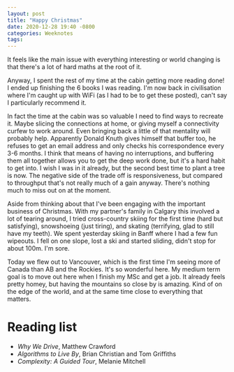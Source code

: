 ```yaml
---
layout: post
title: "Happy Christmas"
date: 2020-12-28 19:40 -0800
categories: Weeknotes
tags:
---
```


It feels like the main issue with everything interesting or world changing is
that there's a lot of hard maths at the root of it.
<!--more-->
Anyway, I spent the rest of my time at the cabin getting more reading done!
I ended up finishing the 6 books I was reading. I'm now back in civilisation where
I'm caught up with WiFi (as I had to be to get these posted), can't say I
particularly recommend it.

In fact the time at the cabin was so valuable I need to find ways to recreate
it. Maybe slicing the connections at home, or giving myself a connectivity
curfew to work around. Even bringing back a little of that mentality will
probably help. Apparently Donald Knuth gives himself that buffer too, he refuses
to get an email address and only checks his correspondence every 3-6 months.
I think that means of having no interruptions, and buffering them all together
allows you to get the deep work done, but it's a hard habit to get into. I wish
I was in it already, but the second best time to plant a tree is now. The
negative side of the trade off is responsiveness, but compared to throughput
that's not really much of a gain anyway. There's nothing much to miss out on
at the moment.

Aside from thinking about that I've been engaging with the important business
of Christmas. With my partner's family in Calgary this involved a lot of
tearing around, I tried cross-country skiing for the first time (hard but
satisfying), snowshoeing (just tiring), and skating (terrifying, glad to still
have my teeth). We spent yesterday skiing in Banff where I had a few fun
wipeouts. I fell on one slope, lost a ski and started sliding, didn't stop
for about 100m. I'm sore.

Today we flew out to Vancouver, which is the first time I'm seeing more of
Canada than AB and the Rockies. It's so wonderful here. My medium term goal
is to move out here when I finish my MSc and get a job. It already feels
pretty homey, but having the mountains so close by is amazing. Kind of on
the edge of the world, and at the same time close to everything that matters.

# Reading list

- *Why We Drive*, Matthew Crawford
- *Algorithms to Live By*, Brian Christian and Tom Griffiths
- *Complexity: A Guided Tour*, Melanie Mitchell
